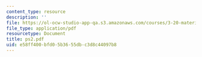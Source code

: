 ```yaml
---
content_type: resource
description: ''
file: https://ol-ocw-studio-app-qa.s3.amazonaws.com/courses/3-20-materials-at-equilibrium-sma-5111-fall-2003/e58ff400bfd05b3655dbc3d8c44097b8_ps2.pdf
file_type: application/pdf
resourcetype: Document
title: ps2.pdf
uid: e58ff400-bfd0-5b36-55db-c3d8c44097b8
---
```

